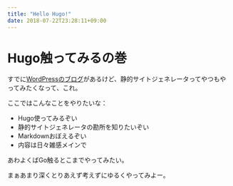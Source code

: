 ```yaml
---
title: "Hello Hugo!"
date: 2018-07-22T23:28:11+09:00
---
```


# Hugo触ってみるの巻

<!--more-->

すでに[WordPressのブログ](https://blog.binfish.jp)があるけど、静的サイトジェネレータってやつもやってみたくなって、これ。

ここではこんなことをやりたいな：

* Hugo使ってみるぞい
* 静的サイトジェネレータの勘所を知りたいぞい
* Markdownおぼえるぞい
* 内容は日々雑感メインで

あわよくばGo触るとこまでやってみたい。

まぁあまり深くとりあえず考えずにゆるくやってみよー。
